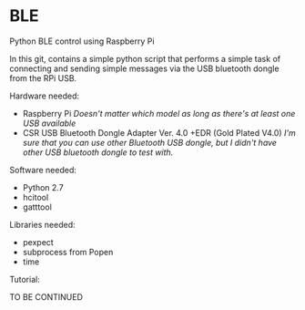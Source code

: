 # BLE
Python BLE control using Raspberry Pi

In this git, contains a simple python script that performs a simple task of connecting and sending simple messages via the USB bluetooth dongle from the RPi USB.

Hardware needed:
- Raspberry Pi *Doesn't matter which model as long as there's at least one USB available*
- CSR USB Bluetooth Dongle Adapter Ver. 4.0 +EDR (Gold Plated V4.0) *I'm sure that you can use other Bluetooth USB dongle, but I didn't have other USB bluetooth dongle to test with.*

Software needed:
- Python 2.7
- hcitool
- gatttool

Libraries needed:
- pexpect
- subprocess from Popen
- time

Tutorial:

TO BE CONTINUED
